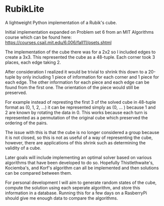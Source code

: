 # RubikLite
A lightweight Python implementation of a Rubik's cube. 

Initial implementation expanded on Problem set 6 from an MIT Algorithms course which can be found here:
https://courses.csail.mit.edu/6.006/fall11/psets.shtml

The implementation of the cube there was for a 2x2 so I included edges to create a 3x3. 
This represented the cube as a 48-tuple. Each corner took 3 places, each edge taking 2. 

After consideration I realized it would be trivial to shrink this down to a 20-tuple by only including 1 piece of information for each corner and 1 piece for each edge. The other information for each piece and each edge can be found from the first one. The orientation of the piece would still be preserved.

For example instead of represting the first 3 of the solved cube in 48-tuple format as (0, 1, 2, ...) it can be represented simply as (0, ... ) because 1 and 2 are known by rotating the data in 0. 
This works because each turn is represented as a permutation of the original cube which preserved the ordering of the pairs. 

The issue with this is that the cube is no longer considered a group because it is not closed, so this is not as useful of a way of representing the cube, however, there are applications of this shrink such as determining the validity of a cube.

Later goals will include implementing an optimal solver based on various algorithms that have been developed to do so. Hopefully Thistlethwaite's, Kociemba's, and Korf's algorithm can all be implemented and then solutions can be compared between them.

For personal development I will aim to generate random states of the cube, compute the solution using each seperate algorithm, and store this information in a database. Running this for a few days on a RasberryPi should give me enough data to compare the algorithms.

